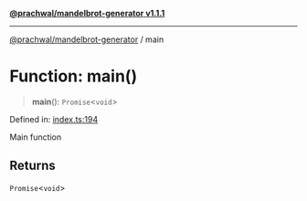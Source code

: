 [**@prachwal/mandelbrot-generator v1.1.1**](../README.md)

***

[@prachwal/mandelbrot-generator](../globals.md) / main

# Function: main()

> **main**(): `Promise`\<`void`\>

Defined in: [index.ts:194](https://github.com/prachwal/mandelbrot-generator/blob/da157e1b866785501d38ccb7552859d4482dd1a8/src/index.ts#L194)

Main function

## Returns

`Promise`\<`void`\>
